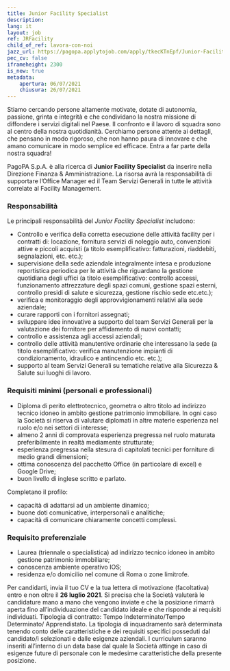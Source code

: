 ```yaml
---
title: Junior Facility Specialist 
description:
lang: it
layout: job
ref: JRFacility
child_of_ref: lavora-con-noi
jazz_url: https://pagopa.applytojob.com/apply/tkecKTnEpf/Junior-Facility-Specialist
pec_cv: false
iframeheight: 2300
is_new: true
metadata:
    apertura: 06/07/2021
    chiusura: 26/07/2021
---
```


Stiamo cercando persone altamente motivate, dotate di autonomia, passione, grinta e integrità e che condividano la nostra missione di diffondere i servizi digitali nel Paese. 
Il confronto e il lavoro di squadra sono al centro della nostra quotidianità. 
Cerchiamo persone attente ai dettagli, che pensano in modo rigoroso, che non hanno paura di innovare e che amano comunicare in modo semplice ed efficace.
Entra a far parte della nostra squadra!

PagoPA S.p.A. è alla ricerca di **Junior Facility Specialist** da inserire nella Direzione Finanza & Amministrazione. La risorsa avrà la responsabilità di supportare l’Office Manager ed il Team Servizi Generali in tutte le attività correlate al Facility Management.

### Responsabilità

Le principali responsabilità del  _Junior Facility Specialist_ includono:
- Controllo e verifica della corretta esecuzione delle attività facility per i  contratti di: locazione, fornitura servizi di noleggio auto, convenzioni attive e piccoli acquisti  (a titolo esemplificativo: fatturazioni, riaddebiti, segnalazioni, etc. etc.);
- supervisione della sede aziendale integralmente intesa e produzione reportistica periodica per le attività che riguardano la gestione quotidiana degli uffici (a titolo esemplificativo: controllo accessi, funzionamento attrezzature degli spazi comuni, gestione spazi esterni, controllo presidi di salute e sicurezza, gestione rischio sede etc.etc.);
- verifica e monitoraggio degli approvvigionamenti relativi alla sede aziendale;
- curare rapporti con i fornitori assegnati;
- sviluppare idee innovative a supporto del team Servizi Generali per la valutazione dei fornitore per affidamento di nuovi contatti;
- controllo e assistenza  agli accessi aziendali;
- controllo delle attività manutentive ordinarie  che interessano la sede (a titolo esemplificativo: verifica manutenzione impianti di condizionamento, idraulico e antincendio etc. etc.);
- supporto al team Servizi Generali su tematiche relative alla Sicurezza & Salute sui luoghi di lavoro.


### Requisiti minimi (personali e professionali)

- Diploma di perito elettrotecnico, geometra o altro titolo ad indirizzo tecnico idoneo in ambito gestione patrimonio immobiliare. In ogni caso la Società si riserva di valutare diplomati in altre materie esperienza nel ruolo e/o nei settori di interesse;
- almeno 2 anni di comprovata esperienza pregressa nel ruolo maturata preferibilmente in realtà mediamente strutturate;
- esperienza pregressa nella stesura di capitolati tecnici per forniture di medio grandi dimensioni;
- ottima conoscenza del pacchetto Office (in particolare di excel) e Google Drive;
- buon livello di inglese scritto e parlato.

Completano il profilo:
- capacità di adattarsi ad un ambiente dinamico;
- buone doti comunicative, interpersonali e analitiche;
- capacità di comunicare chiaramente concetti complessi.

### Requisito preferenziale

- Laurea (triennale o specialistica) ad indirizzo tecnico idoneo in ambito gestione patrimonio immobiliare;
- conoscenza ambiente operativo IOS;
- residenza e/o domicilio nel comune di Roma o zone limitrofe.

 
Per candidarti, invia il tuo CV e la tua lettera di motivazione (facoltativa) entro e non oltre il **26 luglio 2021**. Si precisa che la Società valuterà le candidature mano a mano che vengono inviate e che la posizione rimarrà aperta fino all’individuazione del candidato ideale e che risponde ai requisiti individuati.
Tipologia di contratto: Tempo Indeterminato/Tempo Determinato/ Apprendistato. La tipologia di inquadramento sarà determinata tenendo conto delle caratteristiche e dei requisiti specifici posseduti dal candidato/i selezionati e dalle esigenze aziendali.
I curriculum saranno inseriti all’interno di un data base dal quale la Società attinge in caso di esigenze future di personale con le medesime caratteristiche della presente posizione.

